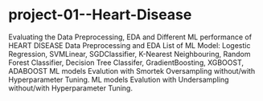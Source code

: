 # project-01--Heart-Disease
Evaluating the Data Preprocessing, EDA and Different ML performance of HEART DISEASE 
Data Preprocessing and EDA
List of ML Model: Logestic Regression, SVMLinear, SGDClassifier, K-Nearest Neighbouring, Random Forest Classifier, Decision Tree Classifer, GradientBoosting, XGBOOST, ADABOOST
ML models Evalution with Smortek Oversampling without/with Hyperparameter Tuning.
ML models Evalution with Undersampling without/with Hyperparameter Tuning.
